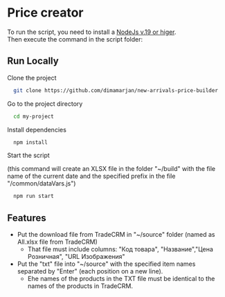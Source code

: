 
# Price creator

To run the script, you need to install a [NodeJs v.19 or higer](https://nodejs.org/en/download/current/).\
Then execute the command in the script folder:


## Run Locally

Clone the project

```bash
  git clone https://github.com/dimamarjan/new-arrivals-price-builder
```

Go to the project directory

```bash
  cd my-project
```

Install dependencies

```bash
  npm install
```

Start the script

(this command will create an XLSX file in the folder "~/build" with the file name of the current date and the specified prefix in the file "/common/dataVars.js")

```bash
  npm run start 
```


## Features

- Put the download file from TradeCRM in "~/source" folder (named as All.xlsx file from TradeCRM)
    * That file must include columns: "Код товара", "Название","Цена Розничная", "URL Изображения"
- Put the "txt" file into "~/source" with the specified item names separated by "Enter" (each position on a new line).
    * Еhe names of the products in the TXT file must be identical to the names of the products in TradeCRM.


